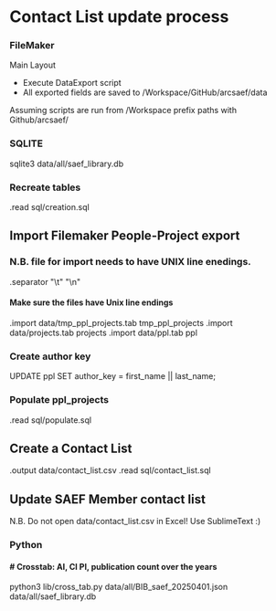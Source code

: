 # Contact List update process

### FileMaker
Main Layout

 - Execute DataExport script
 - All exported fields are saved to /Workspace/GitHub/arcsaef/data

Assuming scripts are run from /Workspace prefix paths with Github/arcsaef/

### SQLITE
sqlite3 data/all/saef_library.db

### Recreate tables
.read sql/creation.sql

## Import Filemaker People-Project export
### N.B. file for import needs to have UNIX line enedings.
.separator "\t" "\n"

#### Make sure the files have Unix line endings
.import data/tmp_ppl_projects.tab tmp_ppl_projects
.import data/projects.tab projects
.import data/ppl.tab ppl

### Create author key
UPDATE ppl SET author_key = first_name || last_name;

### Populate ppl_projects
.read sql/populate.sql

## Create a Contact List
.output data/contact_list.csv
.read   sql/contact_list.sql

## Update SAEF Member contact list
N.B. Do not open data/contact_list.csv in Excel! Use SublimeText :)

### Python
#### # Crosstab: AI, CI PI, publication count over the years
python3 lib/cross_tab.py data/all/BIB_saef_20250401.json data/all/saef_library.db

